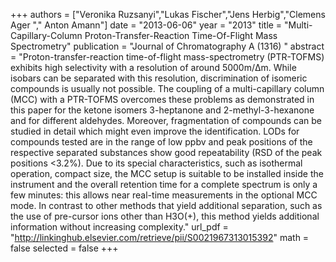 
+++
authors = ["Veronika Ruzsanyi","Lukas Fischer","Jens Herbig","Clemens Ager "," Anton Amann"]
date = "2013-06-06"
year = "2013"
title = "Multi-Capillary-Column Proton-Transfer-Reaction Time-Of-Flight Mass Spectrometry"
publication = "Journal of Chromatography A (1316) "
abstract = "Proton-transfer-reaction time-of-flight mass-spectrometry (PTR-TOFMS) exhibits high selectivity with a resolution of around 5000m/Δm. While isobars can be separated with this resolution, discrimination of isomeric compounds is usually not possible. The coupling of a multi-capillary column (MCC) with a PTR-TOFMS overcomes these problems as demonstrated in this paper for the ketone isomers 3-heptanone and 2-methyl-3-hexanone and for different aldehydes. Moreover, fragmentation of compounds can be studied in detail which might even improve the identification. LODs for compounds tested are in the range of low ppbv and peak positions of the respective separated substances show good repeatability (RSD of the peak positions <3.2%). Due to its special characteristics, such as isothermal operation, compact size, the MCC setup is suitable to be installed inside the instrument and the overall retention time for a complete spectrum is only a few minutes: this allows near real-time measurements in the optional MCC mode. In contrast to other methods that yield additional separation, such as the use of pre-cursor ions other than H3O(+), this method yields additional information without increasing complexity."
url_pdf = "http://linkinghub.elsevier.com/retrieve/pii/S0021967313015392"
math = false
selected = false
+++
